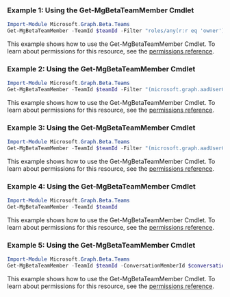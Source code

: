 ### Example 1: Using the Get-MgBetaTeamMember Cmdlet
```powershell
Import-Module Microsoft.Graph.Beta.Teams
Get-MgBetaTeamMember -TeamId $teamId -Filter "roles/any(r:r eq 'owner')" 
```
This example shows how to use the Get-MgBetaTeamMember Cmdlet.
To learn about permissions for this resource, see the [permissions reference](/graph/permissions-reference).
### Example 2: Using the Get-MgBetaTeamMember Cmdlet
```powershell
Import-Module Microsoft.Graph.Beta.Teams
Get-MgBetaTeamMember -TeamId $teamId -Filter "(microsoft.graph.aadUserConversationMember/userId eq '73761f06-2ac9-469c-9f10-279a8cc267f9')" 
```
This example shows how to use the Get-MgBetaTeamMember Cmdlet.
To learn about permissions for this resource, see the [permissions reference](/graph/permissions-reference).
### Example 3: Using the Get-MgBetaTeamMember Cmdlet
```powershell
Import-Module Microsoft.Graph.Beta.Teams
Get-MgBetaTeamMember -TeamId $teamId -Filter "(microsoft.graph.aadUserConversationMember/displayName eq 'Harry Johnson' or microsoft.graph.aadUserConversationMember/email eq 'admin@M365x987948.OnMicrosoft.com')" 
```
This example shows how to use the Get-MgBetaTeamMember Cmdlet.
To learn about permissions for this resource, see the [permissions reference](/graph/permissions-reference).
### Example 4: Using the Get-MgBetaTeamMember Cmdlet
```powershell
Import-Module Microsoft.Graph.Beta.Teams
Get-MgBetaTeamMember -TeamId $teamId
```
This example shows how to use the Get-MgBetaTeamMember Cmdlet.
To learn about permissions for this resource, see the [permissions reference](/graph/permissions-reference).
### Example 5: Using the Get-MgBetaTeamMember Cmdlet
```powershell
Import-Module Microsoft.Graph.Beta.Teams
Get-MgBetaTeamMember -TeamId $teamId -ConversationMemberId $conversationMemberId
```
This example shows how to use the Get-MgBetaTeamMember Cmdlet.
To learn about permissions for this resource, see the [permissions reference](/graph/permissions-reference).
